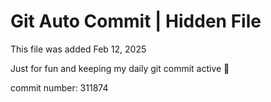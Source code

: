 # Git Auto Commit | Hidden File

This file was added Feb 12, 2025

Just for fun and keeping my daily git commit active 🤪

commit number: 311874
